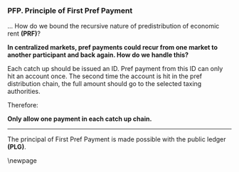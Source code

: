 
### PFP. Principle of First Pref Payment

... How do we bound the recursive nature of predistribution of economic rent **(PRF)**?

**In centralized markets, pref payments could recur from one market to another participant and back again.  How do we handle this?**

Each catch up should be issued an ID.  Pref payment from this ID can only hit an account once. The second time the account is hit in the pref distribution chain, the full amount should go to the selected taxing authorities.

Therefore:

**Only allow one payment in each catch up chain.**

----------

The principal of First Pref Payment is made possible with the public ledger **(PLG)**.

\newpage
